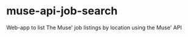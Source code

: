 muse-api-job-search
===================

Web-app to list The Muse' job listings by location using the Muse' API
